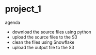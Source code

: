 # project_1
agenda
- download the source files using python
- upload the source files to the S3
- clean the files using Snowflake
- upload the output file to the S3
